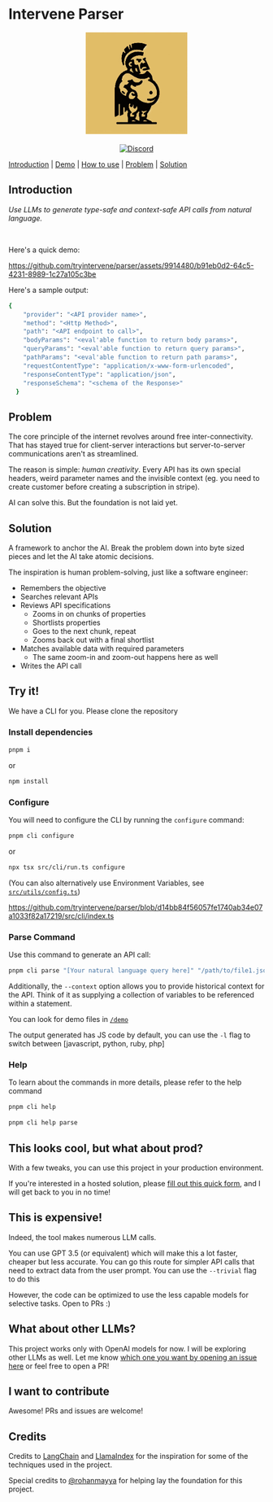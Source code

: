 # Intervene Parser

<p align="center">
  <img src="public/images/logo.jpg" alt="Intervene Parser Logo" width="200" height="200">
  <br />
  <br />
  <a href="https://discord.gg/tsgtfUEvWk">
   <img src="https://dcbadge.vercel.app/api/server/tsgtfUEvWk?compact=true&style=flat" alt="Discord"/>
  </a>

[Introduction](#introduction) |
[Demo](#demo) |
[How to use](#try-it) |
[Problem](#problem) |
[Solution](#solution)

</p>

## Introduction

_Use LLMs to generate type-safe and context-safe API calls from natural language._

<br/>

Here's a quick demo:

https://github.com/tryintervene/parser/assets/9914480/b91eb0d2-64c5-4231-8989-1c27a105c3be

Here's a sample output:

```bash
{
    "provider": "<API provider name>",
    "method": "<Http Method>",
    "path": "<API endpoint to call>",
    "bodyParams": "<eval'able function to return body params>",
    "queryParams": "<eval'able function to return query params>",
    "pathParams": "<eval'able function to return path params>",
    "requestContentType": "application/x-www-form-urlencoded",
    "responseContentType": "application/json",
    "responseSchema": "<schema of the Response>"
  }
```

## Problem

The core principle of the internet revolves around free inter-connectivity. That has stayed true for client-server interactions but server-to-server communications aren't as streamlined.

The reason is simple: _human creativity_. Every API has its own special headers, weird parameter names and the invisible context (eg. you need to create customer before creating a subscription in stripe).

AI can solve this. But the foundation is not laid yet.

## Solution

A framework to anchor the AI. Break the problem down into byte sized pieces and let the AI take atomic decisions.

The inspiration is human problem-solving, just like a software engineer:

- Remembers the objective
- Searches relevant APIs
- Reviews API specifications
  - Zooms in on chunks of properties
  - Shortlists properties
  - Goes to the next chunk, repeat
  - Zooms back out with a final shortlist
- Matches available data with required parameters
  - The same zoom-in and zoom-out happens here as well
- Writes the API call

## Try it!

We have a CLI for you. Please clone the repository

### Install dependencies

```bash
pnpm i
```

or

```bash
npm install
```

### Configure

You will need to configure the CLI by running the `configure` command:

```bash
pnpm cli configure
```

or

```bash
npx tsx src/cli/run.ts configure
```

(You can also alternatively use Environment Variables, see [`src/utils/config.ts`](https://github.com/tryintervene/parser/blob/main/src/utils/config.ts))

https://github.com/tryintervene/parser/blob/d14bb84f56057fe1740ab34e07a1033f82a17219/src/cli/index.ts

### Parse Command

Use this command to generate an API call:

```bash
pnpm cli parse "[Your natural language query here]" "/path/to/file1.json,/path/to/file2.json"
```

Additionally, the `--context` option allows you to provide historical context for the API. Think of it as supplying a collection of variables to be referenced within a statement.

You can look for demo files in [`/demo`](https://github.com/tryintervene/parser/blob/main/demo)

The output generated has JS code by default, you can use the `-l` flag to switch between [javascript, python, ruby, php]

### Help

To learn about the commands in more details, please refer to the help command

```bash
pnpm cli help
```

```bash
pnpm cli help parse
```

## This looks cool, but what about prod?

With a few tweaks, you can use this project in your production environment.

If you're interested in a hosted solution, please [fill out this quick form](https://tally.so/r/wzMJ8a), and I will get back to you in no time!

## This is expensive!

Indeed, the tool makes numerous LLM calls.

You can use GPT 3.5 (or equivalent) which will make this a lot faster, cheaper but less accurate. You can go this route for simpler API calls that need to extract data from the user prompt. You can use the `--trivial` flag to do this

However, the code can be optimized to use the less capable models for selective tasks. Open to PRs :)

## What about other LLMs?

This project works only with OpenAI models for now. I will be exploring other LLMs as well. Let me know [which one you want by opening an issue here](https://github.com/tryintervene/parser/issues/new?title=Request%20to%20integrate%20LLM:%20[LLM]&body=Hi,%20can%20you%20please%20add%20the%20following%20LLM%20to%20the%20parser:%20) or feel free to open a PR!

## I want to contribute

Awesome! PRs and issues are welcome!

## Credits

Credits to [LangChain](https://github.com/langchain-ai/langchain) and [LlamaIndex](https://github.com/run-llama/llama_index) for the inspiration for some of the techniques used in the project.

Special credits to [@rohanmayya](https://github.com/rohanmayya) for helping lay the foundation for this project.
